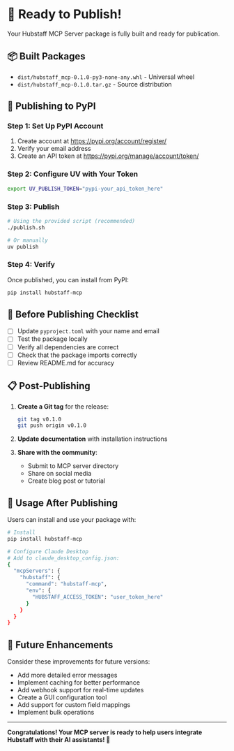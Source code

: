 # 🎉 Ready to Publish!

Your Hubstaff MCP Server package is fully built and ready for publication.

## 📦 Built Packages

- `dist/hubstaff_mcp-0.1.0-py3-none-any.whl` - Universal wheel
- `dist/hubstaff_mcp-0.1.0.tar.gz` - Source distribution

## 🚀 Publishing to PyPI

### Step 1: Set Up PyPI Account
1. Create account at https://pypi.org/account/register/
2. Verify your email address
3. Create an API token at https://pypi.org/manage/account/token/

### Step 2: Configure UV with Your Token
```bash
export UV_PUBLISH_TOKEN="pypi-your_api_token_here"
```

### Step 3: Publish
```bash
# Using the provided script (recommended)
./publish.sh

# Or manually
uv publish
```

### Step 4: Verify
Once published, you can install from PyPI:
```bash
pip install hubstaff-mcp
```

## 🔧 Before Publishing Checklist

- [ ] Update `pyproject.toml` with your name and email
- [ ] Test the package locally
- [ ] Verify all dependencies are correct
- [ ] Check that the package imports correctly
- [ ] Review README.md for accuracy

## 📋 Post-Publishing

1. **Create a Git tag** for the release:
   ```bash
   git tag v0.1.0
   git push origin v0.1.0
   ```

2. **Update documentation** with installation instructions

3. **Share with the community**:
   - Submit to MCP server directory
   - Share on social media
   - Create blog post or tutorial

## 🎯 Usage After Publishing

Users can install and use your package with:

```bash
# Install
pip install hubstaff-mcp

# Configure Claude Desktop
# Add to claude_desktop_config.json:
{
  "mcpServers": {
    "hubstaff": {
      "command": "hubstaff-mcp",
      "env": {
        "HUBSTAFF_ACCESS_TOKEN": "user_token_here"
      }
    }
  }
}
```

## 🔮 Future Enhancements

Consider these improvements for future versions:
- Add more detailed error messages
- Implement caching for better performance
- Add webhook support for real-time updates
- Create a GUI configuration tool
- Add support for custom field mappings
- Implement bulk operations

---

**Congratulations! Your MCP server is ready to help users integrate Hubstaff with their AI assistants! 🎉**
